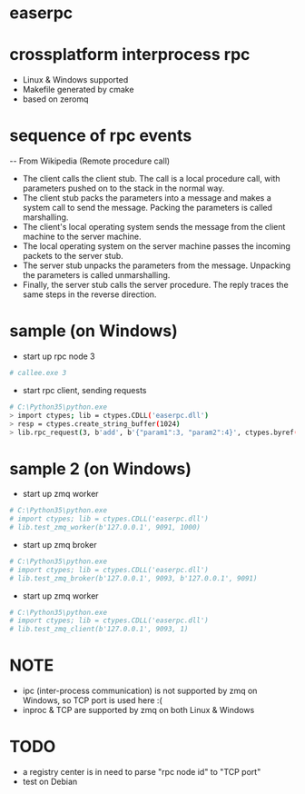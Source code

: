 # easerpc
crossplatform interprocess rpc
====
* Linux & Windows supported
* Makefile generated by cmake
* based on zeromq

sequence of rpc events 
====
  -- From Wikipedia (Remote procedure call)

* The client calls the client stub. The call is a local procedure call, with parameters pushed on to the stack in the normal way.
* The client stub packs the parameters into a message and makes a system call to send the message. Packing the parameters is called marshalling.
* The client's local operating system sends the message from the client machine to the server machine.
* The local operating system on the server machine passes the incoming packets to the server stub.
* The server stub unpacks the parameters from the message. Unpacking the parameters is called unmarshalling.
* Finally, the server stub calls the server procedure. The reply traces the same steps in the reverse direction.

sample (on Windows)
====
* start up rpc node 3
```bash
# callee.exe 3

```

* start rpc client, sending requests
```bash
# C:\Python35\python.exe
> import ctypes; lib = ctypes.CDLL('easerpc.dll')
> resp = ctypes.create_string_buffer(1024)
> lib.rpc_request(3, b'add', b'{"param1":3, "param2":4}', ctypes.byref(resp), ctypes.sizeof(resp), 500, 500)
```

sample 2 (on Windows)
====
* start up zmq worker
```bash
# C:\Python35\python.exe
# import ctypes; lib = ctypes.CDLL('easerpc.dll')
# lib.test_zmq_worker(b'127.0.0.1', 9091, 1000)
```

* start up zmq broker
```bash
# C:\Python35\python.exe
# import ctypes; lib = ctypes.CDLL('easerpc.dll')
# lib.test_zmq_broker(b'127.0.0.1', 9093, b'127.0.0.1', 9091)
```

* start up zmq worker
```bash
# C:\Python35\python.exe
# import ctypes; lib = ctypes.CDLL('easerpc.dll')
# lib.test_zmq_client(b'127.0.0.1', 9093, 1)
```

NOTE
====
* ipc (inter-process communication) is not supported by zmq on Windows, so TCP port is used here :(
* inproc & TCP are supported by zmq on both Linux & Windows

TODO
====
* a registry center is in need to parse "rpc node id" to "TCP port"
* test on Debian